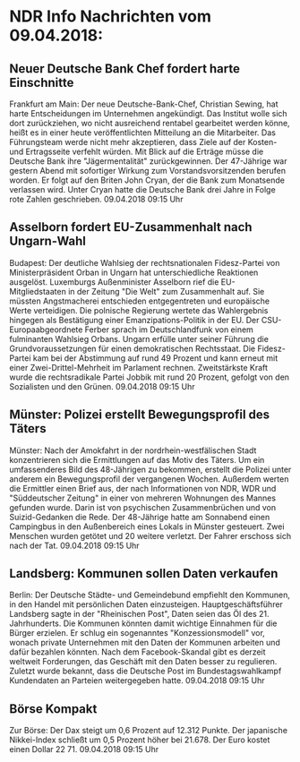 # NDR Info Nachrichten vom 09.04.2018:


## Neuer Deutsche Bank Chef fordert harte Einschnitte
Frankfurt am Main: Der neue Deutsche-Bank-Chef, Christian Sewing, hat harte Entscheidungen im Unternehmen angekündigt. Das Institut wolle sich dort zurückziehen, wo nicht ausreichend rentabel gearbeitet werden könne, heißt es in einer heute veröffentlichten Mitteilung an die Mitarbeiter. Das Führungsteam werde nicht mehr akzeptieren, dass Ziele auf der Kosten- und Ertragsseite verfehlt würden. Mit Blick auf die Erträge müsse die Deutsche Bank ihre "Jägermentalität" zurückgewinnen. Der 47-Jährige war gestern Abend mit sofortiger Wirkung zum Vorstandsvorsitzenden berufen worden. Er folgt auf den Briten John Cryan, der die Bank zum Monatsende verlassen wird. Unter Cryan hatte die Deutsche Bank drei Jahre in Folge rote Zahlen geschrieben. 09.04.2018 09:15 Uhr 

## Asselborn fordert EU-Zusammenhalt nach Ungarn-Wahl
Budapest: Der deutliche Wahlsieg der rechtsnationalen Fidesz-Partei von Ministerpräsident Orban in Ungarn hat unterschiedliche Reaktionen ausgelöst. Luxemburgs Außenminister Asselborn rief die EU-Mitgliedstaaten in der Zeitung "Die Welt" zum Zusammenhalt auf. Sie müssten Angstmacherei entschieden entgegentreten und europäische Werte verteidigen. Die polnische Regierung wertete das Wahlergebnis hingegen als Bestätigung einer Emanzipations-Politik in der EU. Der CSU-Europaabgeordnete Ferber sprach im Deutschlandfunk von einem fulminanten Wahlsieg Orbans. Ungarn erfülle unter seiner Führung die Grundvoraussetzungen für einen demokratischen Rechtsstaat. Die Fidesz-Partei kam bei der Abstimmung auf rund 49 Prozent und kann erneut mit einer Zwei-Drittel-Mehrheit im Parlament rechnen. Zweitstärkste Kraft wurde die rechtsradikale Partei Jobbik mit rund 20 Prozent, gefolgt von den Sozialisten und den Grünen. 09.04.2018 09:15 Uhr 

## Münster: Polizei erstellt Bewegungsprofil des Täters
Münster: Nach der Amokfahrt in der nordrhein-westfälischen Stadt konzentrieren sich die Ermittlungen auf das Motiv des Täters. Um ein umfassenderes Bild des 48-Jährigen zu bekommen, erstellt die Polizei unter anderem ein Bewegungsprofil der vergangenen Wochen. Außerdem werten die Ermittler einen Brief aus, der nach Informationen von NDR, WDR und "Süddeutscher Zeitung" in einer von mehreren Wohnungen des Mannes gefunden wurde. Darin ist von psychischen Zusammenbrüchen und von Suizid-Gedanken die Rede. Der 48-Jährige hatte am Sonnabend einen Campingbus in den Außenbereich eines Lokals in Münster gesteuert. Zwei Menschen wurden getötet und 20 weitere verletzt. Der Fahrer erschoss sich nach der Tat. 09.04.2018 09:15 Uhr 

## Landsberg: Kommunen sollen Daten verkaufen
Berlin: Der Deutsche Städte- und Gemeindebund empfiehlt den Kommunen, in den Handel mit persönlichen Daten einzusteigen. Hauptgeschäftsführer Landsberg sagte in der "Rheinischen Post", Daten seien das Öl des 21. Jahrhunderts. Die Kommunen könnten damit wichtige Einnahmen für die Bürger erzielen. Er schlug ein sogenanntes "Konzessionsmodell" vor, wonach private Unternehmen mit den Daten der Kommunen arbeiten und dafür bezahlen könnten. Nach dem Facebook-Skandal gibt es derzeit weltweit Forderungen, das Geschäft mit den Daten besser zu regulieren. Zuletzt wurde bekannt, dass die Deutsche Post im Bundestagswahlkampf Kundendaten an Parteien weitergegeben hatte. 09.04.2018 09:15 Uhr 

## Börse Kompakt
Zur Börse: Der Dax steigt um 0,6 Prozent auf 12.312 Punkte. Der japanische Nikkei-Index schließt um 0,5 Prozent höher bei 21.678. Der Euro kostet einen Dollar 22 71. 09.04.2018 09:15 Uhr 
